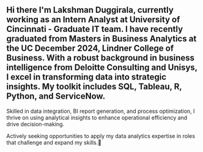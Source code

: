 ## Hi there I'm Lakshman Duggirala, currently working as an Intern Analyst at University of Cincinnati - Graduate IT team. I have recently graduated from Masters in Business Analytics at the UC December 2024, Lindner College of Business. With a robust background in business intelligence from Deloitte Consulting and Unisys, I excel in transforming data into strategic insights. My toolkit includes SQL, Tableau, R, Python, and ServiceNow.

Skilled in data integration, BI report generation, and process optimization, I thrive on using analytical insights to enhance operational efficiency and drive decision-making.

Actively seeking opportunities to apply my data analytics expertise in roles that challenge and expand my skills.👋

<!--
**Lakshman207-Duggirala/Lakshman207-Duggirala** is a ✨ _special_ ✨ repository because its `README.md` (this file) appears on your GitHub profile.

Here are some ideas to get you started:

- 🔭 I’m currently working on ...
- 🌱 I’m currently learning ...
- 👯 I’m looking to collaborate on ...
- 🤔 I’m looking for help with ...
- 💬 Ask me about ...
- 📫 How to reach me: ...
- 😄 Pronouns: ...
- ⚡ Fun fact: ...
-->
